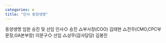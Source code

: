 ```yaml
---
categories: e
title: "인사 동양생명"
---
```

동양생명 임원 승진 및 선임 인사◇ 승진 △부사장(COO) 김태현 △전무(CMO,CPC부문장,GA본부장) 이문구◇ 선임 △상무(감사담당) 김봉진